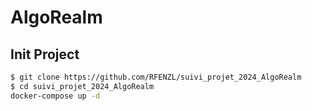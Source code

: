 # AlgoRealm

## Init Project

```bash
$ git clone https://github.com/RFENZL/suivi_projet_2024_AlgoRealm
$ cd suivi_projet_2024_AlgoRealm
docker-compose up -d
```
